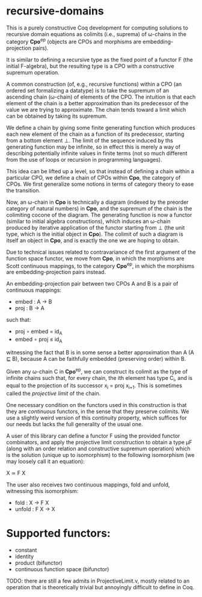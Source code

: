 # recursive-domains

This is a purely constructive Coq development for computing solutions
to recursive domain equations as colimits (i.e., suprema) of ω-chains
in the category **Cpo**<sup>ep</sup> (objects are CPOs and morphisms
are embedding-projection pairs).

It is similar to defining a recursive type as the fixed point of a
functor F (the initial F-algebra), but the resulting type is a CPO
with a constructive supremum operation.

A common construction (of, e.g., recursive functions) within a CPO (an
ordered set formalizing a datatype) is to take the supremum of an
ascending chain (ω-chain) of elements of the CPO. The intuition is
that each element of the chain is a better approximation than its
predecessor of the value we are trying to approximate. The chain tends
toward a limit which can be obtained by taking its supremum.

We define a chain by giving some finite generating function which
produces each new element of the chain as a function of its
predecessor, starting from a bottom element ⊥. The limit of the
sequence induced by ths generating function may be infinite, so in
effect this is merely a way of describing potentially infinite values
in finite terms (not so much different from the use of loops or
recursion in programming languages).

This idea can be lifted up a level, so that instead of defining a
chain within a particular CPO, we define a chain of CPOs within
**Cpo**, the category of CPOs. We first generalize some notions in
terms of category theory to ease the transition.

Now, an ω-chain in **Cpo** is technically a diagram (indexed by the
preorder category of natural numbers) in **Cpo**, and the supremum of
the chain is the colimiting cocone of the diagram. The generating
function is now a functor (similar to initial algebra constructions),
which induces an ω-chain produced by iterative application of the
functor starting from ⊥ (the unit type, which is the initial object in
**Cpo**). The colimit of such a diagram is itself an object in
**Cpo**, and is exactly the one we are hoping to obtain.

Due to technical issues related to contravariance of the first
argument of the function space functor, we move from **Cpo**, in which
the morphisms are Scott continuous mappings, to the category
**Cpo**<sup>ep</sup>, in which the morphisms are embedding-projection
pairs instead.

An embedding-projection pair between two CPOs A and B is a pair of
continuous mappings:
* embed : A → B
* proj : B → A

such that:

* proj ∘ embed = id<sub>A</sub>
* embed ∘ proj ≤ id<sub>A</sub>

witnessing the fact that B is in some sense a better approximation
than A (A ⊑ B), because A can be faithfully embedded (preserving
order) within B.

Given any ω-chain C in **Cpo**<sup>ep</sup>, we can construct its
colimit as the type of infinite chains such that, for every chain, the
ith element has type C<sub>i</sub>, and is equal to the projection of
its successor x<sub>i</sub> = proj x<sub>i+1</sub>. This is sometimes
called the *projective limit* of the chain.

One necessary condition on the functors used in this construction is
that they are *continuous* functors, in the sense that they preserve
colimits. We use a slightly weird version of this continuity property,
which suffices for our needs but lacks the full generality of the
usual one.

A user of this library can define a functor F using the provided
functor combinators, and apply the projective limit construction to
obtain a type μF (along with an order relation and constructive
supremum operation) which is the solution (unique up to isomorphism)
to the following isomorphism (we may loosely call it an equation):

X ≃ F X

The user also receives two continuous mappings, fold and unfold,
witnessing this isomorphism:

* fold : X → F X
* unfold : F X → X


# Supported functors:
* constant
* identity
* product (bifunctor)
* continuous function space (bifunctor)

TODO: there are still a few admits in ProjectiveLimit.v, mostly
related to an operation that is theoretically trivial but annoyingly
difficult to define in Coq.
